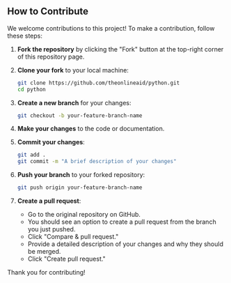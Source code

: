 ## How to Contribute

We welcome contributions to this project! To make a contribution, follow these steps:

1. **Fork the repository** by clicking the "Fork" button at the top-right corner of this repository page.
2. **Clone your fork** to your local machine:

   ```bash
   git clone https://github.com/theonlineaid/python.git
   cd python
   ```

3. **Create a new branch** for your changes:

   ```bash
   git checkout -b your-feature-branch-name
   ```

4. **Make your changes** to the code or documentation.

5. **Commit your changes**:

   ```bash
   git add .
   git commit -m "A brief description of your changes"
   ```

6. **Push your branch** to your forked repository:

   ```bash
   git push origin your-feature-branch-name
   ```

7. **Create a pull request**:

   - Go to the original repository on GitHub.
   - You should see an option to create a pull request from the branch you just pushed.
   - Click "Compare & pull request."
   - Provide a detailed description of your changes and why they should be merged.
   - Click "Create pull request."

Thank you for contributing!
